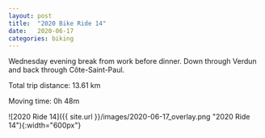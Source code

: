 ```yaml
---
layout: post
title:  "2020 Bike Ride 14"
date:   2020-06-17
categories: biking
---
```


Wednesday evening break from work before dinner. Down through Verdun and back through Côte-Saint-Paul.

Total trip distance: 13.61 km

Moving time: 0h 48m

![2020 Ride 14]({{ site.url }}/images/2020-06-17_overlay.png "2020 Ride 14"){:width="600px"}

